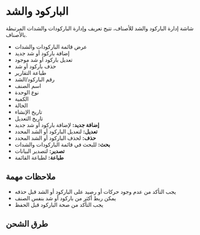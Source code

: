 # الباركود والشد
شاشة إدارة الباركود والشد للأصناف، تتيح تعريف وإدارة الباركودات والشدات المرتبطة بالأصناف.
- عرض قائمة الباركودات والشدات
- إضافة باركود أو شد جديد
- تعديل باركود أو شد موجود
- حذف باركود أو شد
- طباعة التقارير
- رقم الباركود/الشد
- اسم الصنف
- نوع الوحدة
- الكمية
- الحالة
- تاريخ الإنشاء
- تاريخ التعديل
- **إضافة جديد:** لإضافة باركود أو شد جديد
- **تعديل:** لتعديل الباركود أو الشد المحدد
- **حذف:** لحذف الباركود أو الشد المحدد
- **بحث:** للبحث في قائمة الباركودات والشدات
- **تصدير:** لتصدير البيانات
- **طباعة:** لطباعة القائمة
## ملاحظات مهمة
- يجب التأكد من عدم وجود حركات أو رصيد على الباركود أو الشد قبل حذفه
- يمكن ربط أكثر من باركود أو شد بنفس الصنف
- يجب التأكد من صحة الباركود قبل الحفظ
## طرق الشحن
